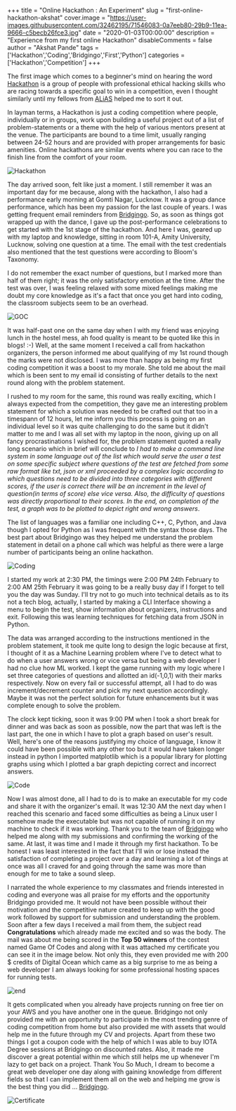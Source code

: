+++
title = "Online Hackathon : An Experiment"
slug = "first-online-hackathon-akshat"
cover.image = "https://user-images.githubusercontent.com/32462195/71546083-0a7eeb80-29b9-11ea-9666-c5becb26fce3.jpg"
date = "2020-01-03T00:00:00"
description = "Experience from my first online Hackathon"
disableComments = false
author = "Akshat Pande"
tags = ['Hackathon','Coding','Bridgingo','First','Python']
categories = ['Hackathon','Competition']
+++

The first image which comes to a beginner's mind on hearing the word [Hackathon](https://en.wikipedia.org/wiki/Hackathon) is a group of people with professional ethical hacking skills who are racing towards a specific goal to win in a competition, even I thought similarly until my fellows from [ALiAS](https://asetalias.in) helped me to sort it out.

In layman terms, a Hackathon is just a coding competition where people, individually or in groups, work upon building a useful project out of a list of problem-statements or a theme with the help of various mentors present at the venue. The participants are bound to a time limit, usually ranging between 24-52 hours and are provided with proper arrangements for basic amenities. Online hackathons are similar events where you can race to the finish line from the comfort of your room.

![Hackathon](https://user-images.githubusercontent.com/32462195/71546083-0a7eeb80-29b9-11ea-9666-c5becb26fce3.jpg)

The day arrived soon, felt like just a moment. I still remember it was an important day for me because, along with the hackathon, I also had a performance early morning at Gomti Nagar, Lucknow. It was a group dance performance, which has been my passion for the last couple of years. I was getting frequent email reminders from [Bridgingo](https://bridgingo.com/). So, as soon as things got wrapped up with the dance, I gave up the post-performance celebrations to get started with the 1st stage of the hackathon. And here I was, geared up with my laptop and knowledge, sitting in room 101-A, Amity University, Lucknow, solving one question at a time. The email with the test credentials also mentioned that the test questions were according to Bloom's Taxonomy. 

I do not remember the exact number of questions, but I marked more than half of them right; it was the only satisfactory emotion at the time. After the test was over, I was feeling relaxed with some mixed feelings making me doubt my core knowledge as it's a fact that once you get hard into coding, the classroom subjects seem to be an overhead.

![GOC](https://user-images.githubusercontent.com/32462195/71546084-0ce14580-29b9-11ea-8903-390859cc0c49.jpg)

It was half-past one on the same day when I with my friend was enjoying lunch in the hostel mess, ah food quality is meant to be quoted like this in blogs! :-) Well, at the same moment I received a call from hackathon organizers, the person informed me about qualifying of my 1st round though the marks were not disclosed. I was more than happy as being my first coding competition it was a boost to my morale. She told me about the mail which is been sent to my email id consisting of further details to the next round along with the problem statement. 

I rushed to my room for the same, this round was really exciting, which I always expected from the competition, they gave me an interesting problem statement for which a solution was needed to be crafted out that too in a timespann of 12 hours, let me inform you this process is going on an individual level so it was quite challenging to do the same but it didn't matter to me and I was all set with my laptop in the noon, giving up on all fancy procrastinations I wished for, the problem statement quoted a really long scenario which in brief will conclude to _I had to make a command line system in some language out of the list which would serve the user a test on some specific subject where questions of the test are fetched from some raw format like txt, json or xml proceeded by a complex logic according to which questions need to be divided into three categories with different scores, if the user is correct there will be an increment in the level of question(in terms of score) else vice versa. Also, the difficulty of questions was directly proportional to their scores. In the end, on completion of the test, a graph was to be plotted to depict right and wrong answers_.

The list of languages was a familiar one including C++, C, Python, and Java though I opted for Python as I was frequent with the syntax those days. The best part about Bridgingo was they helped me understand the problem statement in detail on a phone call which was helpful as there were a large number of participants being an online hackathon.

![Coding](https://user-images.githubusercontent.com/32462195/71546085-0f439f80-29b9-11ea-8c30-1a63c5e63557.jpg)

I started my work at 2:30 PM, the timings were 2:00 PM 24th February to 2:00 AM 25th February it was going to be a really busy day if I forget to tell you the day was Sunday. I'll try not to go much into technical details as to its not a tech blog, actually, I started by making a CLI Interface showing a menu to begin the test, show information about organizers, instructions and exit. Following this was learning techniques for fetching data from JSON in Python. 

The data was arranged according to the instructions mentioned in the problem statement, it took me quite long to design the logic because at first, I thought of it as a Machine Learning problem where I've to detect what to do when a user answers wrong or vice versa but being a web developer I had no clue how ML worked. I kept the game running with my logic where I set three categories of questions and allotted an id(-1,0,1) with their marks respectively. Now on every fail or successful attempt, all I had to do was increment/decrement counter and pick my next question accordingly. Maybe it was not the perfect solution for future enhancements but it was complete enough to solve the problem.

The clock kept ticking, soon it was 9:00 PM when I took a short break for dinner and was back as soon as possible, now the part that was left is the last part, the one in which I have to plot a graph based on user's result. Well, here's one of the reasons justifying my choice of language, I know it could have been possible with any other too but it would have taken longer instead in python I imported matplotlib which is a popular library for plotting graphs using which I plotted a bar graph depicting correct and incorrect answers.

![Code](https://user-images.githubusercontent.com/32462195/71699420-5f6d9800-2de5-11ea-8acb-80b0665eaf9b.jpg)

Now I was almost done, all I had to do is to make an executable for my code and share it with the organizer's email. It was 12:30 AM the next day when I reached this scenario and faced some difficulties as being a Linux user I somehow made the executable but was not capable of running it on my machine to check if it was working. Thank you to the team of [Bridgingo](https://bridgingo.com/) who helped me along with my submissions and confirming the working of the same. At last, it was time and I made it through my first hackathon. To be honest I was least interested in the fact that I'll win or lose instead the satisfaction of completing a project over a day and learning a lot of things at once was all I craved for and going through the same was more than enough for me to take a sound sleep. 

I narrated the whole experience to my classmates and friends interested in coding and everyone was all praise for my efforts and the opportunity Bridgingo provided me. It would not have been possible without their motivation and the competitive nature created to keep up with the good work followed by support for submission and understanding the problem. Soon after a few days I received a mail from them, the subject read **Congratulations** which already made me excited and so was the body. The mail was about me being scored in the **Top 50 winners** of the contest named Game Of Codes and along with it was attached my certificate you can see it in the image below. Not only this, they even provided me with 200 \$ credits of Digital Ocean which came as a big surprise to me as being a web developer I am always looking for some professional hosting spaces for running tests. 

![end](https://user-images.githubusercontent.com/32462195/71699511-d3a83b80-2de5-11ea-832e-f6004a887984.png)

It gets complicated when you already have projects running on free tier on your AWS and you have another one in the queue. Bridgingo not only provided me with an opportunity to participate in the most trending genre of coding competition from home but also provided me with assets that would help me in the future through my CV and projects. Apart from these two things I got a coupon code with the help of which I was able to buy IOTA Degree sessions at Bridgingo on discounted rates. Also, it made me discover a great potential within me which still helps me up whenever I'm lazy to get back on a project. Thank You So Much, I dream to become a great web developer one day along with gaining knowledge from different fields so that I can implement them all on the web and helping me grow is the best thing you did ... [Bridgingo](https://bridgingo.com/).

![Certificate](https://user-images.githubusercontent.com/32462195/71546231-d7d5f280-29ba-11ea-8b29-d83ac05b4cfe.jpg)

